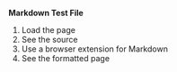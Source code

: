 **Markdown Test File**

1. Load the page
1. See the source
1. Use a browser extension for Markdown
1. See the formatted page
